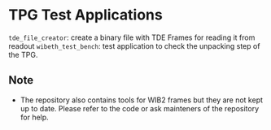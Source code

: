 # TPG Test Applications

`tde_file_creator`: create a binary file with TDE Frames for reading it from readout
`wibeth_test_bench`: test application to check the unpacking step of the TPG. 


## Note
- The repository also contains tools for WIB2 frames but they are not kept up to date. Please refer to the code or ask mainteners of the repository for help. 
